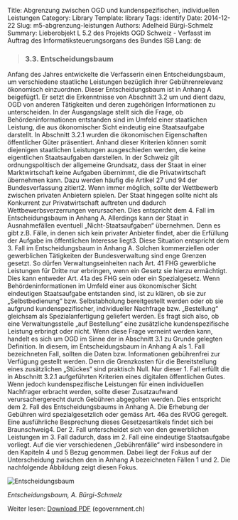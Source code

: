 Title: Abgrenzung zwischen OGD und kundenspezifischen, individuellen Leistungen
Category: Library
Template: library
Tags: identify
Date: 2014-12-22
Slug: m5-abgrenzung-leistungen
Authors: Adelheid Bürgi-Schmelz
Summary: Lieberobjekt L 5.2 des Projekts OGD Schweiz - Verfasst im Auftrag des Informatiksteuerungsorgans des Bundes ISB
Lang: de


> ### 3.3. Entscheidungsbaum
Anfang des Jahres entwickelte die Verfasserin einen Entscheidungsbaum, um verschiedene staatliche Leistungen bezüglich ihrer Gebührenrelevanz ökonomisch einzuordnen. Dieser Entscheidungsbaum ist in Anhang A beigefügt1. Er setzt die Erkenntnisse von Abschnitt 3.2 um und dient dazu, OGD von anderen Tätigkeiten und deren zugehörigen Informationen zu unterscheiden.
In der Ausgangslage stellt sich die Frage, ob Behördeninformationen entstanden sind im Umfeld einer staatlichen Leistung, die aus ökonomischer Sicht eindeutig eine Staatsaufgabe darstellt. In Abschnitt 3.2.1 wurden die ökonomischen Eigenschaften öffentlicher Güter präsentiert. Anhand dieser Kriterien können somit diejenigen staatlichen Leistungen ausgeschieden werden, die keine eigentlichen Staatsaufgaben darstellen.
In der Schweiz gilt ordnungspolitisch der allgemeine Grundsatz, dass der Staat in einer Marktwirtschaft keine Aufgaben übernimmt, die die Privatwirtschaft übernehmen kann. Dazu werden häufig die Artikel 27 und 94 der Bundesverfassung zitiert2. Wenn immer möglich, sollte der Wettbewerb zwischen privaten Anbietern spielen. Der Staat hingegen sollte nicht als Konkurrent zur Privatwirtschaft auftreten und dadurch Wettbewerbsverzerrungen verursachen. Dies entspricht dem 4. Fall im Entscheidungsbaum in Anhang A.
Allerdings kann der Staat in Ausnahmefällen eventuell „Nicht-Staatsaufgaben“ übernehmen. Denn es gibt z.B. Fälle, in denen sich kein privater Anbieter findet, aber die Erfüllung der Aufgabe im öffentlichen Interesse liegt3. Diese Situation entspricht dem 3. Fall im Entscheidungsbaum in Anhang A. Solchen kommerziellen oder gewerblichen Tätigkeiten der Bundesverwaltung sind enge Grenzen gesetzt. So dürfen Verwaltungseinheiten nach Art. 41 FHG gewerbliche Leistungen für Dritte nur erbringen, wenn ein Gesetz sie hierzu ermächtigt. Dies kann entweder Art. 41a des FHG sein oder ein Spezialgesetz.
Wenn Behördeninformationen im Umfeld einer aus ökonomischer Sicht eindeutigen Staatsaufgabe entstanden sind, ist zu klären, ob sie zur „Selbstbedienung“ bzw. Selbstabholung bereitgestellt werden oder ob sie aufgrund kundenspezifischer, individueller Nachfrage bzw. „Bestellung“ gleichsam als Spezialanfertigung geliefert werden. Es fragt sich also, ob eine Verwaltungsstelle „auf Bestellung“ eine zusätzliche kundenspezifische Leistung erbringt oder nicht. Wenn diese Frage verneint werden kann, handelt es sich um OGD im Sinne der in Abschnitt 3.1 zu Grunde gelegten Definition. In diesem, im Entscheidungsbaum in Anhang A als 1. Fall bezeichneten Fall, sollten die Daten bzw. Informationen gebührenfrei zur Verfügung gestellt werden. Denn die Grenzkosten für die Bereitstellung eines zusätzlichen „Stückes“ sind praktisch Null. Nur dieser 1. Fall erfüllt die in Abschnitt 3.2.1 aufgeführten Kriterien eines digitalen öffentlichen Gutes.
Wenn jedoch kundenspezifische Leistungen für einen individuellen Nachfrager erbracht werden, sollte dieser Zusatzaufwand verursachergerecht durch Gebühren abgegolten werden. Dies entspricht dem 2. Fall des Entscheidungsbaums in Anhang A. Die Erhebung der Gebühren wird spezialgesetzlich oder gemäss Art. 46a des RVOG geregelt. Eine ausführliche Besprechung dieses Gesetzesartikels findet sich bei Braunschweig4.
Der 2. Fall unterscheidet sich von den gewerblichen Leistungen im 3. Fall dadurch, dass im 2. Fall eine eindeutige Staatsaufgabe vorliegt.
Auf die vier verschiedenen „Gebührenfälle“ wird insbesondere in den Kapiteln 4 und 5 Bezug genommen. Dabei liegt der Fokus auf der Unterscheidung zwischen den in Anhang A bezeichneten Fällen 1 und 2. Die nachfolgende Abbildung zeigt diesen Fokus.

![Entscheidungsbaum](/images/m5-abgrenzung-leistungen-2.jpg)

*Entscheidungsbaum, A. Bürgi-Schmelz*

Weiter lesen: [Download PDF](http://www.egovernment.ch/umsetzung/00881/00883/01112/index.html?lang=de&download=NHzLpZeg7t,lnp6I0NTU042l2Z6ln1acy4Zn4Z2qZpnO2Yuq2Z6gpJCDdnt3gmym162epYbg2c_JjKbNoKSn6A--) (egovernment.ch)
